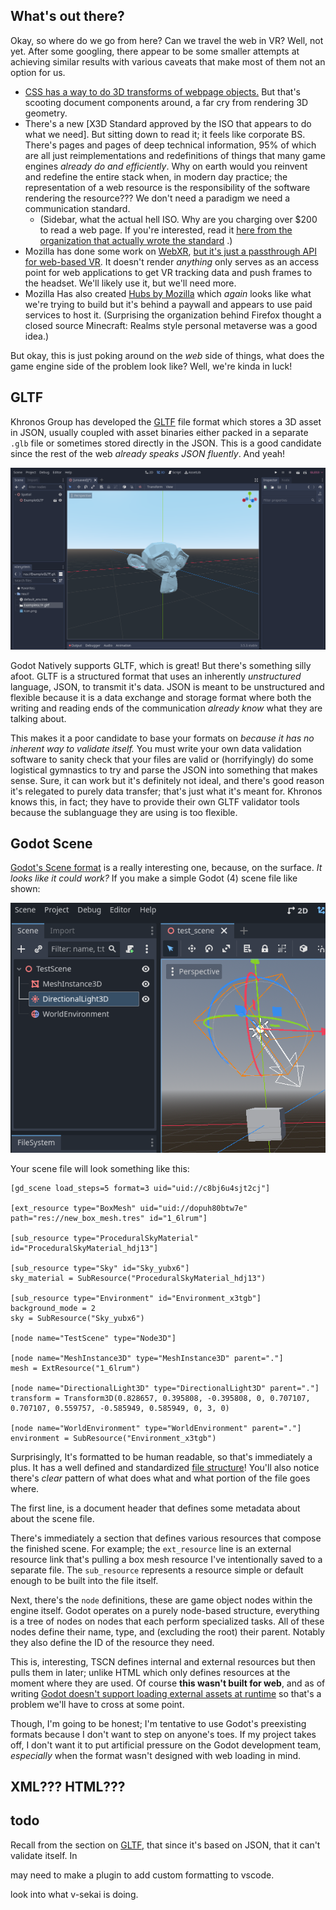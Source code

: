 ## What's out there?
Okay, so where do we go from here? Can we travel the web in VR? Well, not yet. After some googling, there appear to be some smaller attempts at achieving similar results with various caveats that make most of them not an option for us.

- [CSS has a way to do 3D transforms of webpage objects.](https://www.w3schools.com/Css/css3_3dtransforms.asp) But that's scooting document components around, a far cry from rendering 3D geometry. 
- There's a new [X3D Standard approved by the ISO that appears to do what we need]. But sitting down to read it; it feels like corporate BS. There's pages and pages of deep technical information, 95% of which are all just reimplementations and redefinitions of things that many game engines *already do and efficiently*. Why on earth would you reinvent and redefine the entire stack when, in modern day practice; the representation of a web resource is the responsibility of the software rendering the resource??? We don't need a paradigm we need a communication standard.
	- (Sidebar, what the actual hell ISO. Why are you charging over $200 to read a web page. If you're interested, read it [here from the organization that actually wrote the standard](https://www.web3d.org/specifications/X3Dv4/ISO-IEC19775-1v4-IS/) .)
- Mozilla has done some work on [WebXR](https://developer.mozilla.org/en-US/docs/Web/API/WebXR_Device_API/Fundamentals), [but it's just a passthrough API for web-based VR](https://developer.mozilla.org/en-US/docs/Web/API/WebXR_Device_API/Fundamentals#what_webxr_is_and_isnt). It doesn't render *anything* only serves as an access point for web applications to get VR tracking data and push frames to the headset. We'll likely use it, but we'll need more.
- Mozilla Has also created [Hubs by Mozilla](https://hubs.mozilla.com/) which *again* looks like what we're trying to build but it's behind a paywall and appears to use paid services to host it. (Surprising the organization behind Firefox thought a closed source Minecraft: Realms style personal metaverse was a good idea.)

But okay, this is just poking around on the *web* side of things, what does the game engine side of the problem look like? Well, we're kinda in luck!
## GLTF
Khronos Group has developed the [GLTF](https://en.wikipedia.org/wiki/GlTF) file format which stores a 3D asset in JSON, usually coupled with asset binaries either packed in a separate `.glb` file or sometimes stored directly in the JSON. This is a good candidate since the rest of the web *already speaks JSON fluently*. And yeah! 

![Example of Blender's Suzanne exported as a GLTF and imported into Godot 3](./img/GodotSuzane.png)

Godot Natively supports GLTF, which is great! But there's something silly afoot. GLTF is a structured format that uses an inherently *unstructured* language, JSON, to transmit it's data. JSON is meant to be unstructured and flexible because it is a data exchange and storage format where both the writing and reading ends of the communication *already know* what they are talking about.

This makes it a poor candidate to base your formats on *because it has no inherent way to validate itself.* You must write your own data validation software to sanity check that your files are valid or (horrifyingly) do some logistical gymnastics to try and parse the JSON into something that makes sense. Sure, it can work but it's definitely not ideal, and there's good reason it's relegated to purely data transfer; that's just what it's meant for. Khronos knows this, in fact; they have to provide their own GLTF validator tools because the sublanguage they are using is too flexible.
## Godot Scene
[Godot's Scene format](https://docs.godotengine.org/en/4.2/contributing/development/file_formats/tscn.html) is a really interesting one, because, on the surface. *It looks like it could work?* If you make a simple Godot (4) scene file like shown:

![A simple godot scene with a default CubeMesh MeshInstance, a directional light, and an Environment node with a skybox configured.](./img/SimpleGodotScene.png)

Your scene file will look something like this:
```tscn
[gd_scene load_steps=5 format=3 uid="uid://c8bj6u4sjt2cj"]

[ext_resource type="BoxMesh" uid="uid://dopuh80btw7e" path="res://new_box_mesh.tres" id="1_6lrum"]

[sub_resource type="ProceduralSkyMaterial" id="ProceduralSkyMaterial_hdj13"]

[sub_resource type="Sky" id="Sky_yubx6"]
sky_material = SubResource("ProceduralSkyMaterial_hdj13")

[sub_resource type="Environment" id="Environment_x3tgb"]
background_mode = 2
sky = SubResource("Sky_yubx6")

[node name="TestScene" type="Node3D"]

[node name="MeshInstance3D" type="MeshInstance3D" parent="."]
mesh = ExtResource("1_6lrum")

[node name="DirectionalLight3D" type="DirectionalLight3D" parent="."]
transform = Transform3D(0.828657, 0.395808, -0.395808, 0, 0.707107, 0.707107, 0.559757, -0.585949, 0.585949, 0, 3, 0)

[node name="WorldEnvironment" type="WorldEnvironment" parent="."]
environment = SubResource("Environment_x3tgb")
```
Surprisingly, It's formatted to be human readable, so that's immediately a plus. It has a well defined and standardized [file structure](https://docs.godotengine.org/en/4.2/contributing/development/file_formats/tscn.html#file-structure)! You'll also notice there's *clear* pattern of what does what and what portion of the file goes where.

The first line, is a document header that defines some metadata about about the scene file. 

There's immediately a section that defines various resources that compose the finished scene. For example; the `ext_resource` line is an external resource link that's pulling a box mesh resource I've intentionally saved to a separate file. The `sub_resource` represents a resource simple or default enough to be built into the file itself.

Next, there's the `node` definitions, these are game object nodes within the engine itself. Godot operates on a purely node-based structure, everything is a tree of nodes on nodes that each perform specialized tasks. All of these nodes define their name, type, and (excluding the root) their parent. Notably they also define the ID of the resource they need.

This is, interesting, TSCN defines internal and external resources but then pulls them in later; unlike HTML which only defines resources at the moment where they are used. Of course **this wasn't built for web**, and as of writing [Godot doesn't support loading external assets at runtime](https://github.com/godotengine/godot-proposals/issues/1632) so that's a problem we'll have to cross at some point.

Though, I'm going to be honest; I'm tentative to use Godot's preexisting formats because I don't want to step on anyone's toes. If my project takes off, I don't want it to put artificial pressure on the Godot development team, *especially* when the format wasn't designed with web loading in mind.
## XML??? HTML???


## todo
Recall from the section on [GLTF](#GLTF), that since it's based on JSON, that it can't validate itself. In 

may need to make a plugin to add custom formatting to vscode.

look into what v-sekai is doing.

